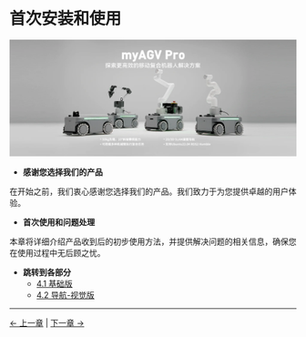# 首次安装和使用

![](../resources/4-FirstInstallAndUse/agvpromain.png)

- **感谢您选择我们的产品**

在开始之前，我们衷心感谢您选择我们的产品。我们致力于为您提供卓越的用户体验。

- **首次使用和问题处理**

本章将详细介绍产品收到后的初步使用方法，并提供解决问题的相关信息，确保您在使用过程中无后顾之忧。

- **跳转到各部分**
  - [4.1 基础版](4.1-BasicEdition.md)
  - [4.2 导航-视觉版](4.2-NavigationVisualEdition/4.2-NavigationVisualEdition.md)

---

[← 上一章](../3-UserNotes/README.md) | [下一章 →](../5-BasicApplication/README.md)
